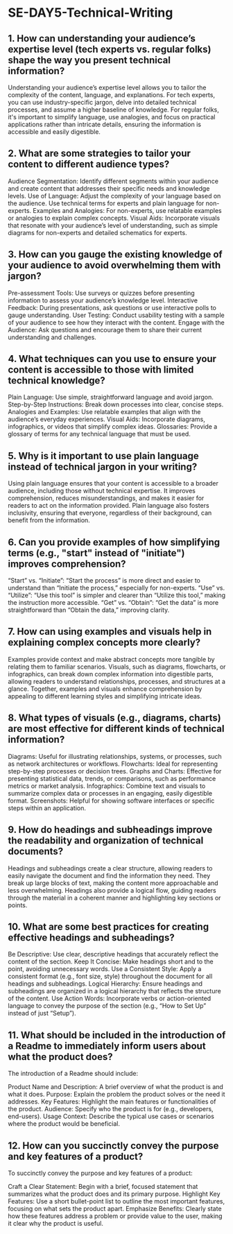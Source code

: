 # SE-DAY5-Technical-Writing
## 1. How can understanding your audience’s expertise level (tech experts vs. regular folks) shape the way you present technical information?
Understanding your audience’s expertise level allows you to tailor the complexity of the content, language, and explanations. For tech experts, you can use industry-specific jargon, delve into detailed technical processes, and assume a higher baseline of knowledge. For regular folks, it's important to simplify language, use analogies, and focus on practical applications rather than intricate details, ensuring the information is accessible and easily digestible.

## 2. What are some strategies to tailor your content to different audience types?
Audience Segmentation: Identify different segments within your audience and create content that addresses their specific needs and knowledge levels.
Use of Language: Adjust the complexity of your language based on the audience. Use technical terms for experts and plain language for non-experts.
Examples and Analogies: For non-experts, use relatable examples or analogies to explain complex concepts.
Visual Aids: Incorporate visuals that resonate with your audience’s level of understanding, such as simple diagrams for non-experts and detailed schematics for experts.

## 3. How can you gauge the existing knowledge of your audience to avoid overwhelming them with jargon?
Pre-assessment Tools: Use surveys or quizzes before presenting information to assess your audience’s knowledge level.
Interactive Feedback: During presentations, ask questions or use interactive polls to gauge understanding.
User Testing: Conduct usability testing with a sample of your audience to see how they interact with the content.
Engage with the Audience: Ask questions and encourage them to share their current understanding and challenges.

## 4. What techniques can you use to ensure your content is accessible to those with limited technical knowledge?
Plain Language: Use simple, straightforward language and avoid jargon.
Step-by-Step Instructions: Break down processes into clear, concise steps.
Analogies and Examples: Use relatable examples that align with the audience’s everyday experiences.
Visual Aids: Incorporate diagrams, infographics, or videos that simplify complex ideas.
Glossaries: Provide a glossary of terms for any technical language that must be used.

## 5. Why is it important to use plain language instead of technical jargon in your writing?
Using plain language ensures that your content is accessible to a broader audience, including those without technical expertise. It improves comprehension, reduces misunderstandings, and makes it easier for readers to act on the information provided. Plain language also fosters inclusivity, ensuring that everyone, regardless of their background, can benefit from the information.

## 6. Can you provide examples of how simplifying terms (e.g., "start" instead of "initiate") improves comprehension?
“Start” vs. “Initiate”: “Start the process” is more direct and easier to understand than “Initiate the process,” especially for non-experts.
“Use” vs. “Utilize”: “Use this tool” is simpler and clearer than “Utilize this tool,” making the instruction more accessible.
“Get” vs. “Obtain”: “Get the data” is more straightforward than “Obtain the data,” improving clarity.

## 7. How can using examples and visuals help in explaining complex concepts more clearly?
Examples provide context and make abstract concepts more tangible by relating them to familiar scenarios. Visuals, such as diagrams, flowcharts, or infographics, can break down complex information into digestible parts, allowing readers to understand relationships, processes, and structures at a glance. Together, examples and visuals enhance comprehension by appealing to different learning styles and simplifying intricate ideas.

## 8. What types of visuals (e.g., diagrams, charts) are most effective for different kinds of technical information?
Diagrams: Useful for illustrating relationships, systems, or processes, such as network architectures or workflows.
Flowcharts: Ideal for representing step-by-step processes or decision trees.
Graphs and Charts: Effective for presenting statistical data, trends, or comparisons, such as performance metrics or market analysis.
Infographics: Combine text and visuals to summarize complex data or processes in an engaging, easily digestible format.
Screenshots: Helpful for showing software interfaces or specific steps within an application.

## 9. How do headings and subheadings improve the readability and organization of technical documents?
Headings and subheadings create a clear structure, allowing readers to easily navigate the document and find the information they need. They break up large blocks of text, making the content more approachable and less overwhelming. Headings also provide a logical flow, guiding readers through the material in a coherent manner and highlighting key sections or points.

## 10. What are some best practices for creating effective headings and subheadings?
Be Descriptive: Use clear, descriptive headings that accurately reflect the content of the section.
Keep It Concise: Make headings short and to the point, avoiding unnecessary words.
Use a Consistent Style: Apply a consistent format (e.g., font size, style) throughout the document for all headings and subheadings.
Logical Hierarchy: Ensure headings and subheadings are organized in a logical hierarchy that reflects the structure of the content.
Use Action Words: Incorporate verbs or action-oriented language to convey the purpose of the section (e.g., “How to Set Up” instead of just “Setup”).

## 11. What should be included in the introduction of a Readme to immediately inform users about what the product does?
The introduction of a Readme should include:

Product Name and Description: A brief overview of what the product is and what it does.
Purpose: Explain the problem the product solves or the need it addresses.
Key Features: Highlight the main features or functionalities of the product.
Audience: Specify who the product is for (e.g., developers, end-users).
Usage Context: Describe the typical use cases or scenarios where the product would be beneficial.

## 12. How can you succinctly convey the purpose and key features of a product?
To succinctly convey the purpose and key features of a product:

Craft a Clear Statement: Begin with a brief, focused statement that summarizes what the product does and its primary purpose.
Highlight Key Features: Use a short bullet-point list to outline the most important features, focusing on what sets the product apart.
Emphasize Benefits: Clearly state how these features address a problem or provide value to the user, making it clear why the product is useful.
